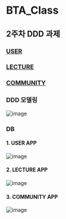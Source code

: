 # BTA_Class


## 2주차 DDD 과제

### [USER]()
### [LECTURE]()
### [COMMUNITY]()

### DDD 모델링
![image](https://user-images.githubusercontent.com/32606456/164576192-04968cd4-c5af-4b39-ae9f-32ade27a46ff.png)

### DB 
#### 1. USER APP
![image](https://user-images.githubusercontent.com/32606456/164576571-9d2ba703-7ddf-412e-b926-b8a4e822def1.png)

#### 2. LECTURE APP
![image](https://user-images.githubusercontent.com/32606456/164576642-fd446f11-8181-493b-9611-0bf7540997bd.png)


#### 3. COMMUNITY APP
![image](https://user-images.githubusercontent.com/32606456/164576623-f81f4805-9148-4b60-b1a3-6e24db0aa83a.png)

